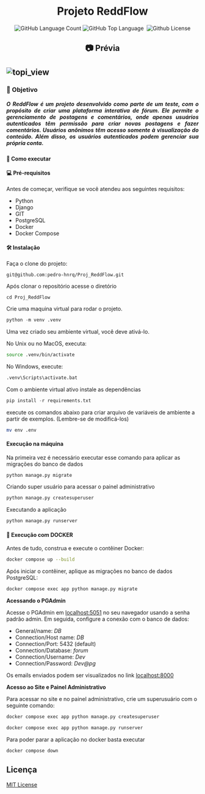 
<h1 align="center"> Projeto ReddFlow </h1>

<div align="center">

<img alt="GitHub Language Count" src="https://img.shields.io/github/languages/count/pedro-hnrq/Proj_ReddFlow" />
<img alt="GitHub Top Language" src="https://img.shields.io/github/languages/top/pedro-hnrq/Proj_ReddFlow" />
<img alt="" src="https://img.shields.io/github/repo-size/pedro-hnrq/Proj_ReddFlow" />
<img alt="Github License" src="https://img.shields.io/github/license/pedro-hnrq/Proj_ReddFlow" />

</div>

<h2 align="center">📷 Prévia <h2>

![topi_view](https://github.com/pedro-hnrq/Proj_ReddFlow/assets/74242717/6466d014-6675-4fe4-9498-fe24307a6127)


<h3>🎯 Objetivo</h3>

<h5 align="justify">O ReddFlow é um projeto desenvolvido como parte de um teste, com o propósito de criar uma plataforma interativa de fórum. Ele permite o gerenciamento de postagens e comentários, onde apenas usuários autenticados têm permissão para criar novas postagens e fazer comentários. Usuários anônimos têm acesso somente à visualização do conteúdo. Além disso, os usuários autenticados podem gerenciar sua própria conta.</h5>


<h4> 🚀 Como executar </h4>

#### 💻 Pré-requisitos

Antes de começar, verifique se você atendeu aos seguintes requisitos:

- Python 
- Django 
- GIT 
- PostgreSQL
- Docker
- Docker Compose


#### 🛠️ Instalação

Faça o clone do projeto:

```
git@github.com:pedro-hnrq/Proj_ReddFlow.git
```  
Após clonar o repositório acesse o diretório
```
cd Proj_ReddFlow
``` 

Crie uma maquina virtual  para rodar o projeto.

```python
python -m venv .venv
```
Uma vez criado seu ambiente virtual, você deve ativá-lo.

No Unix ou no MacOS, executa:

```bash
source .venv/bin/activate
```

No Windows, execute:

```bash
.venv\Scripts\activate.bat
```

Com o ambiente virtual ativo instale as dependências

```python
pip install -r requirements.txt
```

execute os comandos abaixo para criar arquivo de variáveis de ambiente a partir de exemplos. (Lembre-se de modificá-los)

```bash
mv env .env
```
#### Execução na máquina

Na primeira vez é necessário executar esse comando para aplicar as migrações do banco de dados
```python
python manage.py migrate
```

Criando super usuário para acessar o painel administrativo
```python
python manage.py createsuperuser
```

Executando a aplicação
```python
python manage.py runserver
```

#### 🐋 Execução com DOCKER


Antes de tudo, construa e execute o contêiner Docker:

```bash
docker compose up --build
```

Após iniciar o contêiner, aplique as migrações no banco de dados PostgreSQL:
```bash
docker compose exec app python manage.py migrate
```

__Acessando o PGAdmin__

Acesse o PGAdmin em [localhost:5051](http://localhost:5051) no seu navegador usando a senha padrão admin. Em seguida, configure a conexão com o banco de dados:
 
 - General/name: _DB_
 - Connection/Host name: _DB_
 - Connection/Port: 5432 (default)
 - Connection/Database: _forum_
 - Connection/Username: _Dev_
 - Connection/Password: _Dev@pg_

Os emails enviados podem ser visualizados no link [localhost:8000](http://localhost:8000)

**Acesso ao Site e Painel Administrativo**

Para acessar no site e no painel administrativo, crie um superusuário com o seguinte comando:
```bash
docker compose exec app python manage.py createsuperuser
```
```bash
docker compose exec app python manage.py runserver
```

Para poder parar a aplicação no docker basta executar
```bash
docker compose down
```


## Licença
[MIT License](LICENSE)
